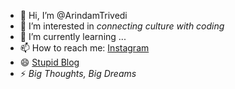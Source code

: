 - 👋 Hi, I’m @ArindamTrivedi
- 👀 I’m interested in *connecting culture with coding*
- 🌱 I’m currently learning ...
- 📫 How to reach me: [Instagram](https://www.instagram.com/th1_freeman/)
- 😄 [Stupid Blog](https://trivedi.btw.so/)
- ⚡ *Big Thoughts, Big Dreams*

<!---
ArindamTrivedi/ArindamTrivedi is a ✨ special ✨ repository because its `README.md` (this file) appears on your GitHub profile.
You can click the Preview link to take a look at your changes.
--->
